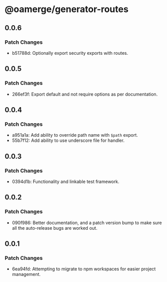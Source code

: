 # @oamerge/generator-routes

## 0.0.6

### Patch Changes

- b51788d: Optionally export security exports with routes.

## 0.0.5

### Patch Changes

- 266ef3f: Export default and not require options as per documentation.

## 0.0.4

### Patch Changes

- a951a1a: Add ability to override path name with `$path` export.
- 55b7f12: Add ability to use underscore file for handler.

## 0.0.3

### Patch Changes

- 0394d1b: Functionality and linkable test framework.

## 0.0.2

### Patch Changes

- 090f986: Better documentation, and a patch version bump to make sure all the auto-release bugs are worked out.

## 0.0.1

### Patch Changes

- 6ea94fd: Attempting to migrate to npm workspaces for easier project management.
